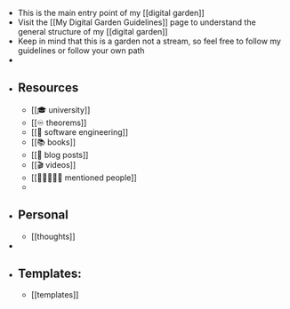 - This is the main entry point of my [[digital garden]]
- Visit the [[My Digital Garden Guidelines]] page to understand the general structure of my [[digital garden]]
- Keep in mind that this is a garden not a stream, so feel free to follow my guidelines or follow your own path
-
- ## Resources
	- [[🎓 university]]
	- [[♾️ ​theorems]]
	- [[💾 software engineering]]
	- [[📚 books]]
	- [[📑 blog posts]]
	- [[🎬 videos]]
	- [[🧑🏻‍🤝‍🧑🏻 mentioned people]]
	-
- ## Personal
	- [[thoughts]]
-
- ## Templates:
	- [[templates]]